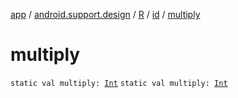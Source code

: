 [app](../../../index.md) / [android.support.design](../../index.md) / [R](../index.md) / [id](index.md) / [multiply](.)

# multiply

`static val multiply: `[`Int`](https://kotlinlang.org/api/latest/jvm/stdlib/kotlin/-int/index.html)
`static val multiply: `[`Int`](https://kotlinlang.org/api/latest/jvm/stdlib/kotlin/-int/index.html)